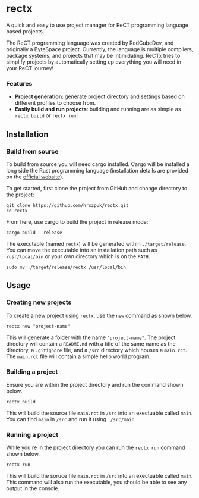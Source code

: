 # rectx
A quick and easy to use project manager for ReCT programming language based projects.

The ReCT programming language was created by RedCubeDev, and originally a ByteSpace project.
Currently, the language is multiple compilers, package systems, and projects that may be intimidating.
ReCTx tries to simplify projects by automatically setting up everything you will need in your ReCT journey!

### Features
- **Project generation**: generate project directory and settings based on different profiles to choose from.
- **Easily build and run projects**: building and running are as simple as `rectx build` or `rectx run`! 


## Installation

### Build from source
To build from source you will need cargo installed. 
Cargo will be installed a long side the Rust programming language (installation details are provided on the [official website](https://www.rust-lang.org/learn/get-started)).

To get started, first clone the project from GitHub and change directory to the project:
```
git clone https://github.com/hrszpuk/rectx.git
cd rectx
```
From here, use cargo to build the project in release mode:
```
cargo build --release
```
The executable (named `rectx`) will be generated within `./target/release`.
You can move the executable into an installation path such as `/usr/local/bin` or your own directory which is on the `PATH`.
```
sudo mv ./target/release/rectx /usr/local/bin
```


## Usage

### Creating new projects
To create a new project using `rectx`, use the `new` command as shown below.
```
rectx new "project-name"
```
This will generate a folder with the name `"project-name"`.
The project directory will contain a `README.md` with a title of the same name as the directory, a `.gitignore` file, and a `/src` directory which houses a `main.rct`.
The `main.rct` file will contain a simple hello world program.

### Building a project
Ensure you are within the project directory and run the command shown below.
```
rectx build
```
This will build the source file `main.rct` in `/src` into an exectuable called `main`.
You can find `main` in `/src` and run it using `./src/main`

### Running a project
While you're in the project directory you can run the `rectx run` command shown below.
```
rectx run
```
This will build the soruce file `main.rct` in `/src` into an exectuable called `main`.
This command will also run the executable, you should be able to see any output in the console.

